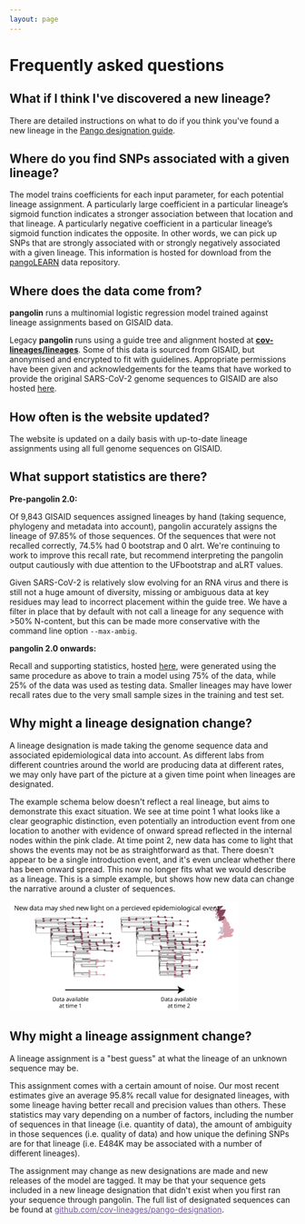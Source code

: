 ```yaml
---
layout: page
---
```


<h1>Frequently asked questions</h1>

## What if I think I've discovered a new lineage?

There are detailed instructions on what to do if you think you've found a new lineage in the [Pango designation guide](https://cov-lineages.org/lineage_designation.html).

## Where do you find SNPs associated with a given lineage?

The model trains coefficients for each input parameter, for each potential lineage assignment. A particularly large coefficient in a particular lineage’s sigmoid function indicates a stronger association between that location and that lineage. A particularly negative coefficient in a particular lineage’s sigmoid function indicates the opposite. In other words, we can pick up SNPs that are strongly associated with or strongly negatively associated with a given lineage. This information is hosted for download from the [pangoLEARN](https://github.com/cov-lineages/pangoLEARN) data repository.

## Where does the data come from?

<strong>pangolin</strong> runs a multinomial logistic regression model trained against lineage assignments based on GISAID data.

Legacy <strong>pangolin</strong> runs using a guide tree and alignment hosted at [<strong>cov-lineages/lineages</strong>](https://github.com/cov-lineages/lineages.git). Some of this data is sourced from GISAID, but anonymised and encrypted to fit with guidelines. Appropriate permissions have been given and acknowledgements for the teams that have worked to provide the original SARS-CoV-2 genome sequences to GISAID are also hosted [here](https://cov-lineages.org/gisaid_acknowledgements.html).


## How often is the website updated?

The website is updated on a daily basis with up-to-date lineage assignments using all full genome sequences on GISAID. 

## What support statistics are there?
<strong>Pre-pangolin 2.0:</strong>

Of 9,843 GISAID sequences assigned lineages by hand (taking sequence, phylogeny and metadata into account), pangolin accurately assigns the lineage of 97.85% of those sequences. Of the sequences that were not recalled correctly, 74.5% had 0 bootstrap and 0 alrt. We're continuing to work to improve this recall rate, but recommend interpreting the pangolin output cautiously with due attention to the UFbootstrap and aLRT values. 

Given SARS-CoV-2 is relatively slow evolving for an RNA virus and there is still not a huge amount of diversity, missing or ambiguous data at key residues may lead to incorrect placement within the guide tree. We have a filter in place that by default with not call a lineage for any sequence with >50% N-content, but this can be made more conservative with the command line option `--max-ambig`.

<strong>pangolin 2.0 onwards:</strong>

Recall and supporting statistics, hosted [here](https://github.com/cov-lineages/pangoLEARN/blob/master/pangoLEARN/data/lineagerecalls.txt), were generated using the same procedure as above to train a model using 75% of the data, while 25% of the data was used as testing data. Smaller lineages may have lower recall rates due to the very small sample sizes in the training and test set.

<section>
    <h2>Why might a lineage designation change?</h2>
    <p>A lineage designation is made taking the genome sequence data and associated epidemiological data into account. As different labs from different countries around the  world are producing data at different rates, we may only have part of the picture at a given time point when lineages are designated.</p> 
    <p>The example schema below doesn't reflect a real lineage, but aims to demonstrate this exact situation. We see at time point 1 what looks like a clear geographic distinction, even potentially an introduction event from one location to another with evidence of onward spread reflected in the internal nodes within the pink clade. At time point 2, new data has come to light that shows the events may not be as straightforward as that. There doesn't appear to be a single introduction event, and it's even unclear whether there has been onward spread. This now no longer fits what we would describe as a lineage. This is a simple example, but shows how new data can change the narrative around a cluster of sequences.</p>
    <img src="./assets/images/new_data_new_light.svg" style="max-width:80%"  class="center">
</section>

## Why might a lineage assignment change?

A lineage assignment is a "best guess" at what the lineage of an unknown sequence may be. 

This assignment comes with a certain amount of noise. Our most recent estimates give an average 95.8% recall value for designated lineages, with some lineage having better recall and precision values than others. These statistics may vary depending on a number of factors, including the number of sequences in that lineage (i.e. quantity of data), the amount of ambiguity in those sequences (i.e. quality of data) and how unique the defining SNPs are for that lineage (i.e. E484K may be associated with a number of different lineages). 

The assignment may change as new designations are made and new releases of the model are tagged. It may be that your sequence gets included in a new lineage designation that didn't exist when you first ran your sequence through pangolin. The full list of designated sequences can be found at <a href="https://github.com/cov-lineages/pango-designation" style="color:#7351A3">github.com/cov-lineages/pango-designation</a>.
